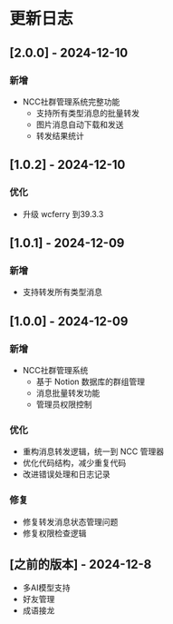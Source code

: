 # 更新日志

## [2.0.0] - 2024-12-10

### 新增
- NCC社群管理系统完整功能
  - 支持所有类型消息的批量转发
  - 图片消息自动下载和发送
  - 转发结果统计

## [1.0.2] - 2024-12-10

### 优化
- 升级 wcferry 到39.3.3

## [1.0.1] - 2024-12-09

### 新增
- 支持转发所有类型消息

## [1.0.0] - 2024-12-09

### 新增
- NCC社群管理系统
  - 基于 Notion 数据库的群组管理
  - 消息批量转发功能
  - 管理员权限控制

### 优化
- 重构消息转发逻辑，统一到 NCC 管理器
- 优化代码结构，减少重复代码
- 改进错误处理和日志记录

### 修复
- 修复转发消息状态管理问题
- 修复权限检查逻辑

## [之前的版本] - 2024-12-8

- 多AI模型支持
- 好友管理
- 成语接龙